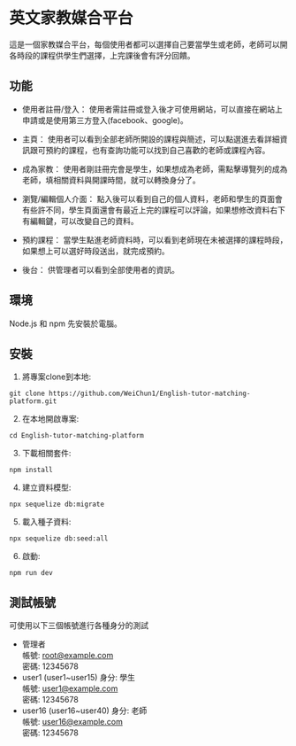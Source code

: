# 英文家教媒合平台

這是一個家教媒合平台，每個使用者都可以選擇自己要當學生或老師，老師可以開各時段的課程供學生們選擇，上完課後會有評分回饋。

## 功能

- 使用者註冊/登入： 使用者需註冊或登入後才可使用網站，可以直接在網站上申請或是使用第三方登入(facebook、google)。

- 主頁： 使用者可以看到全部老師所開設的課程與簡述，可以點選進去看詳細資訊跟可預約的課程，也有查詢功能可以找到自己喜歡的老師或課程內容。 

- 成為家教： 使用者剛註冊完會是學生，如果想成為老師，需點擊導覽列的成為老師，填相關資料與開課時間，就可以轉換身分了。

- 瀏覽/編輯個人介面： 點入後可以看到自己的個人資料，老師和學生的頁面會有些許不同，學生頁面還會有最近上完的課程可以評論，如果想修改資料右下有編輯鍵，可以改變自己的資料。

- 預約課程： 當學生點進老師資料時，可以看到老師現在未被選擇的課程時段，如果想上可以選好時段送出，就完成預約。

- 後台： 供管理者可以看到全部使用者的資訊。

## 環境
Node.js 和 npm 先安裝於電腦。

## 安裝

1. 將專案clone到本地:
```
git clone https://github.com/WeiChun1/English-tutor-matching-platform.git
```
2. 在本地開啟專案:
```
cd English-tutor-matching-platform
```
3. 下載相關套件:
```
npm install
```
4. 建立資料模型:
```
npx sequelize db:migrate
```
5. 載入種子資料:
```
npx sequelize db:seed:all
```
6. 啟動:
```
npm run dev
```

## 測試帳號
可使用以下三個帳號進行各種身分的測試
- 管理者  
  帳號: root@example.com  
  密碼: 12345678
- user1 (user1~user15)
  身分: 學生  
  帳號: user1@example.com  
  密碼: 12345678
- user16 (user16~user40)
  身分: 老師  
  帳號: user16@example.com  
  密碼: 12345678
